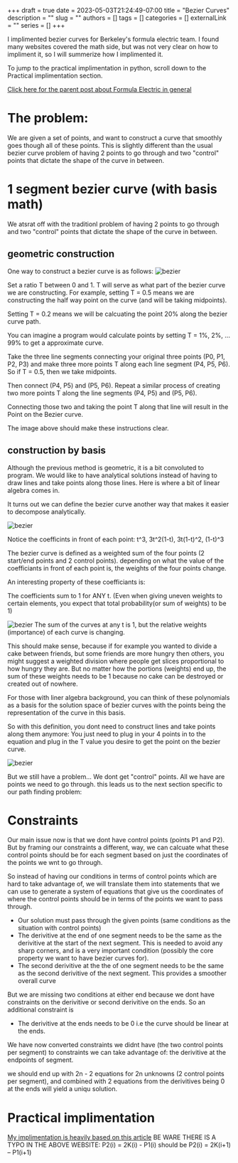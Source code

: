 +++ 
draft = true
date = 2023-05-03T21:24:49-07:00
title = "Bezier Curves"
description = ""
slug = ""
authors = []
tags = []
categories = []
externalLink = ""
series = []
+++

I implimented bezier curves for Berkeley's formula electric team. I found many websites covered the math side, but was not very clear on how to impliment it, so I will summerize how I implimented it.

To jump to the practical implimentation in python, scroll down to the Practical implimentation section.

[Click here for the parent post about Formula Electric in general](/posts/formulaelectric/)

# The problem:

We are given a set of points, and want to construct a curve that smoothly goes though all of these points.
This is slightly different than the usual bezier curve problem of having 2 points to go through and two "control" points that dictate the shape of the curve in between.


# 1 segment bezier curve (with basis math)
We atsrat off with the traditionl problem of having 2 points to go through and two "control" points that dictate the shape of the curve in between.


## geometric construction
One way to construct a bezier curve is as follows:
![bezier](/img/Cubic_Bézier_Curve.PNG)

Set a ratio T between 0 and 1. T will serve as what part of the bezier curve we are constructing. For example, setting T = 0.5 means we are constructing the half way point on the curve (and will be taking midpoints). 

Setting T = 0.2 means we will be calcuating the point 20% along the bezier curve path.

You can imagine a program would calculate points by setting T = 1%, 2%, ... 99% to get a approximate curve.


Take the three line segments connecting your original three points (P0, P1, P2, P3) and make three more points T along each line segment (P4, P5, P6). So if T = 0.5, then we take midpoints.


Then connect (P4, P5) and (P5, P6). Repeat a similar process of creating two more points T along the line segments (P4, P5) and (P5, P6). 

Connecting those two and taking the point T along that line will result in the Point on the Bezier curve. 

The image above should make these instructions clear.

## construction by basis

Although the previous method is geometric, it is a bit convoluted to program. We would like to have analytical solutions instead of having to draw lines and take points along those lines. Here is where a bit of linear algebra comes in.

It turns out we can define the bezier curve another way that makes it easier to decompose analytically.


![bezier](/img/bezierFormula.PNG)

Notice the coefficints in front of each point:
t^3, 3t^2(1-t), 3t(1-t)^2, (1-t)^3

The bezier curve is defined as a weighted sum of the four points (2 start/end points and 2 control points).
depending on what the value of the coefficiants in front of each point is, the weights of the four points change.

An interesting property of these coefficiants is:

The coefficients sum to 1 for ANY t. (Even when giving uneven weights to certain elements, you expect that total probability(or sum of weights) to be 1)

![bezier](/img/sumto1.PNG)
The sum of the curves at any t is 1, but the relative weights (importance) of each curve is changing.

This should make sense, because if for example you wanted to divide a cake between friends, but some friends are more hungry then others, you might suggest a weighted division where people get slices proportional to how hungry they are. But no matter how the portions (weights) end up, the sum of these weights needs to be 1 because no cake can be destroyed or created out of nowhere.

For those with liner algebra background, you can think of these polynomials as a basis for the solution space of bezier curves with the points being the representation of the curve in this basis.


So with this definition, you dont need to construct lines and take points along them anymore:
You just need to plug in your 4 points in to the equation and plug in the T value you desire to get the point on the bezier curve.

![bezier](/img/bezierFormula.PNG)

But we still have a problem... We dont get "control" points. All we have are points we need to go through.
this leads us to the next section specific to our path finding problem:

# Constraints

Our main issue now is that we dont have control points (points P1 and P2). But by framing our constraints a different, way, we can calcuate what these control points should be for each segment based on just the coordinates of the points we wnt to go through.

So instead of having our conditions in terms of control points which are hard to take advantage of, we will translate them into statements that we can use to generate a system of equations that give us the coordinates of where the control points should be in terms of the points we want to pass through.

- Our solution must pass through the given points (same conditions as the situation with control points)
- The derivitive at the end of one segment needs to be the same as the derivitive at the start of the next segment. This is needed to avoid any sharp corners, and is a very important condition (possibly the core property we want to have bezier curves for).
- The second derivitive at the the of one segment needs to be the same as the second derivitive of the next segment. This provides a smoother overall curve

But we are missing two conditions at either end because we dont have constraints on the derivitive or second derivitive on the ends.
So an additional constraint is
- The derivitive at the ends needs to be 0 i.e the curve should be linear at the ends.

We have now converted constraints we didnt have (the two control points per segment) to constraints we can take advantage of: the derivitive at the endpoints of segment.

we should end up with 2n - 2 equations for 2n unknowns (2 control points per segment), and combined with 2 equations from the derivitives being 0 at the ends will yield a uniqu solution.



# Practical implimentation





[My implimentation is heavily based on this article](https://www.particleincell.com/2012/bezier-splines/)
BE WARE THERE IS A TYPO IN THE ABOVE WEBSITE:
P2(i) = 2K(i) - P1(i) should be P2(i) = 2K(i+1) – P1(i+1)





